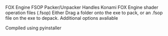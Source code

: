 FOX Engine FSOP Packer/Unpacker
Handles Konami FOX Engine shader operation files (.fsop)
Either Drag a folder onto the exe to pack, or an .fsop file on the exe to depack. Additional options avaliable


Compiled using pyinstaller
